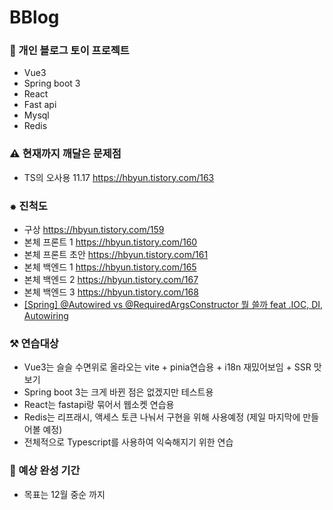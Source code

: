 # BBlog
### 🚂 개인 블로그 토이 프로젝트
- Vue3
- Spring boot 3
- React
- Fast api
- Mysql
- Redis

### ⚠ 현재까지 깨달은 문제점
- TS의 오사용 11.17 https://hbyun.tistory.com/163

### ⁕ 진척도
- 구상 https://hbyun.tistory.com/159
- 본체 프론트 1 https://hbyun.tistory.com/160
- 본체 프론트 초안 https://hbyun.tistory.com/161
- 본체 백엔드 1 https://hbyun.tistory.com/165
- 본체 백엔드 2 https://hbyun.tistory.com/167
- 본체 백엔드 3 https://hbyun.tistory.com/168
- [[Spring] @Autowired vs @RequiredArgsConstructor 뭘 쓸까 feat .IOC, DI, Autowiring](https://hbyun.tistory.com/169)

### ⚒ 연습대상
- Vue3는 슬슬 수면위로 올라오는 vite + pinia연습용 + i18n 재밌어보임 + SSR 맛보기
- Spring boot 3는 크게 바뀐 점은 없겠지만 테스트용
- React는 fastapi랑 묶어서 웹소켓 연습용
- Redis는 리프래시, 액세스 토큰 나눠서 구현을 위해 사용예정 (제일 마지막에 만들어볼 예정)
- 전체적으로 Typescript를 사용하여 익숙해지기 위한 연습

### 📅 예상 완성 기간 
-  목표는 12월 중순 까지




